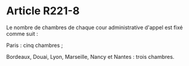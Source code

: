 # Article R221-8

Le nombre de chambres de chaque cour administrative d'appel est fixé comme suit :

Paris : cinq chambres ;

Bordeaux, Douai, Lyon, Marseille, Nancy et Nantes : trois chambres.
